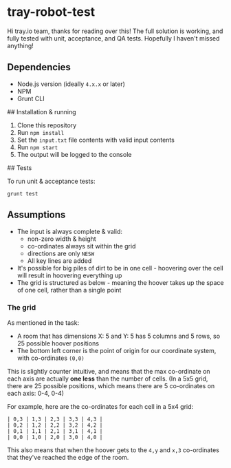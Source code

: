 # tray-robot-test

Hi tray.io team, thanks for reading over this! The full solution is working, 
and fully tested with unit, acceptance, and QA tests. Hopefully I haven't missed anything!

## Dependencies

* Node.js version (ideally `4.x.x` or later)
* NPM 
* Grunt CLI

## Installation & running

1. Clone this repository
2. Run `npm install`
3. Set the `input.txt` file contents with valid input contents
4. Run `npm start`
5. The output will be logged to the console

## Tests

To run unit & acceptance tests:

```
grunt test
```

## Assumptions

* The input is always complete & valid:
  * non-zero width & height
  * co-ordinates always sit within the grid
  * directions are only `NESW`
  * All key lines are added
* It's possible for big piles of dirt to be in one cell - hoovering over the cell will result in hoovering everything up
* The grid is structured as below - meaning the hoover takes up the space of one cell, rather than a single point 

### The grid

As mentioned in the task:

* A room that has dimensions X: 5 and Y: 5 has 5 columns and 5 rows, so 25 possible hoover positions
* The bottom left corner is the point of origin for our coordinate system, with co-ordinates `(0,0)`

This is slightly counter intuitive, and means that the max co-ordinate on each axis are actually __one less__ 
than the number of cells. (In a 5x5 grid, there are 25 possible positions, which means there are 5 co-ordinates on each axis: 0-4, 0-4)

For example, here are the co-ordinates for each cell in a 5x4 grid:

```
| 0,3 | 1,3 | 2,3 | 3,3 | 4,3 |
| 0,2 | 1,2 | 2,2 | 3,2 | 4,2 |
| 0,1 | 1,1 | 2,1 | 3,1 | 4,1 |
| 0,0 | 1,0 | 2,0 | 3,0 | 4,0 |
```

This also means that when the hoover gets to the `4,y` and `x,3` co-ordinates that 
they've reached the edge of the room.
